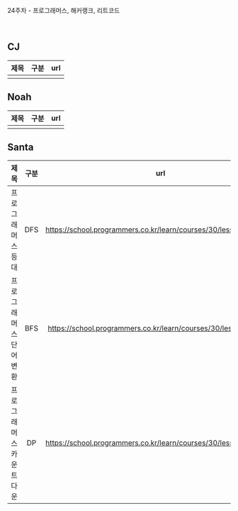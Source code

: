 24주차 - 프로그래머스, 해커랭크, 리트코드

</br>

## CJ

|제목|구분|url|
|:------:|:---:|:---:|
||||

## Noah

| 제목 | 구분 | url |
|:------:|:---:|:---:|
||||


## Santa

|제목|구분|url|
|:------:|:---:|:---:|
|프로그래머스 등대|DFS|https://school.programmers.co.kr/learn/courses/30/lessons/133500|
|프로그래머스 단어 변환|BFS|https://school.programmers.co.kr/learn/courses/30/lessons/43163|
|프로그래머스 카운트다운|DP|https://school.programmers.co.kr/learn/courses/30/lessons/131129|